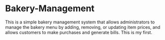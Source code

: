 # Bakery-Management
This is a simple bakery management system that allows administrators to manage the bakery menu by adding, removing, or updating item prices, and allows customers to make purchases and generate bills.
This is my first.
